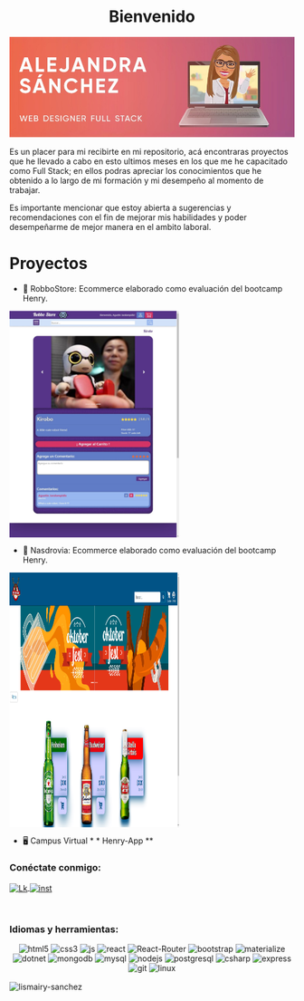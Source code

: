   <h1 align = "center" >Bienvenido</h1>
  <a href=""><img src ="./Readme_Images/AlejandraSanchez.jpeg" alt="Alejandra" width ="100% "height =" 30% "/></a>
        <p>
          Es un placer para mi recibirte en mi repositorio, acá encontraras
          proyectos que he llevado a cabo en esto ultimos meses en los que me he
          capacitado como Full Stack; en ellos podras apreciar los conocimientos
          que he obtenido a lo largo de mi formación y mi desempeño al momento
          de trabajar.
        </p>
        <p>
          Es importante mencionar que estoy abierta a sugerencias y
          recomendaciones con el fin de mejorar mis habilidades y poder
          desempeñarme de mejor manera en el ambito laboral.
        </p>

<h1 align = "left"> Proyectos </h1>

- :robot: RobboStore: Ecommerce elaborado como evaluación del bootcamp Henry.
<a href="https://github.com/Lismairy-Sanchez/Robbo-Store" target="_blank">
<img align ="center" src ="./Readme_Images/Product_Page.jpeg" alt="Product_Page" width ="300px "height ="400 px" /></a>

   <br>

- :beer: Nasdrovia: Ecommerce elaborado como evaluación del bootcamp Henry.
<a href="https://github.com/Lismairy-Sanchez/Nasdrovia" target="_blank">
<img align ="center" src ="./Readme_Images/home.png" alt="Product_Page" width ="300px "height ="450 px" /></a>

   <br>

- :desktop_computer: Campus Virtual \* \* Henry-App \*\*
  <br>

<h3 align = "left"> Conéctate conmigo: </h3>
<p align = "left">
<a href = "https://linkedin.com/in/lismairyalejandrasanchezhernandez" target = "blank"> <img align = "center" src = "https://img.shields.io/badge/LinkedIn-0077B5?style=for-the-badge&logo=linkedin&logoColor=white" alt = "Lk" width ="80" height="30"/> </a>

<a href = "https://www.instagram.com/alesanchez_1112/" target = "blank"> 
<img align = "center" src="https://img.shields.io/badge/Instagram-E4405F?style=for-the-badge&logo=instagram&logoColor=white" alt = "inst" width ="80" height="30" /> </a>

</p>
<br>
<h3 align = "left"> Idiomas y herramientas: </h3>
<p align = "center"> 
<img src = "https://img.shields.io/badge/HTML5-E34F26?style=for-the-badge&logo=html5&logoColor=white" alt ="html5 "width =" 80 "height ="30 "/> 
<img src = "https://img.shields.io/badge/CSS3-1572B6?style=for-the-badge&logo=css3&logoColor=white" alt =" css3" width ="80" height="30"/> 
<img src ="https://img.shields.io/badge/JavaScript-F7DF1E?style=for-the-badge&logo=javascript&logoColor=black" alt ="js "width =" 80 "height ="30 "/>
<img src ="https://img.shields.io/badge/Redux-593D88?style=for-the-badge&logo=redux&logoColor=white" alt =" react "width ="80" height="30"/> 
<img src ="https://img.shields.io/badge/React_Router-CA4245?style=for-the-badge&logo=react-router&logoColor=white" alt =" React-Router "width ="80" height="30"/>
<img src ="https://img.shields.io/badge/Bootstrap-563D7C?style=for-the-badge&logo=bootstrap&logoColor=white" alt ="bootstrap" width ="80" height="30"/>
<img src ="https://img.shields.io/badge/Material--UI-0081CB?style=for-the-badge&logo=material-ui&logoColor=white" alt = "materialize" width ="80" height="30"/>
<img src ="https://img.shields.io/badge/.NET-5C2D91?style=for-the-badge&logo=.net&logoColor=white" alt ="dotnet"  width ="80" height="30"/>
<img src = "https://img.shields.io/badge/MongoDB-4EA94B?style=for-the-badge&logo=mongodb&logoColor=white" alt =" mongodb "width ="80" height="30"/>
<img src ="https://img.shields.io/badge/MySQL-00000F?style=for-the-badge&logo=mysql&logoColor=white" alt ="mysql" width ="80" height="30" />
<img src = "https://img.shields.io/badge/Node.js-43853D?style=for-the-badge&logo=node.js&logoColor=white" alt =" nodejs "width ="80" height="30"/>
<img src ="https://img.shields.io/badge/PostgreSQL-316192?style=for-the-badge&logo=postgresql&logoColor=white" alt =" postgresql "width ="80" height="30"/>
<img src ="https://img.shields.io/badge/C%23-239120?style=for-the-badge&logo=c-sharp&logoColor=white" alt ="csharp" width ="80" height="30"/>
<img src = "https://img.shields.io/badge/Express.js-404D59?style=for-the-badge" alt =" express "width ="80" height="30"/>
<img src ="https://img.shields.io/badge/GitHub-100000?style=for-the-badge&logo=github&logoColor=white" alt =" git" width ="80" height="30"/>
<img src = "https://img.shields.io/badge/Linux_Mint-87CF3E?style=for-the-badge&logo=linux-mint&logoColor=white" alt =" linux "width ="80" height="30"/>
</p>

<p> <img align ="center" src = "https://github-readme-stats.vercel.app/api?username=lismairy-sanchez&count_private=true&show_icons=true&theme=radical" alt = "lismairy-sanchez" /> </p>
